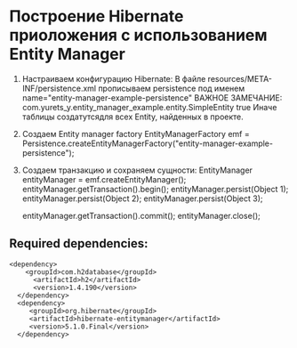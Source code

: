 # Построение Hibernate приоложения с использованием Entity Manager

1. Настраиваем конфигурацию Hibernate:
    В файле resources/META-INF/persistence.xml прописываем persistence под именем name="entity-manager-example-persistence"
    ВАЖНОЕ ЗАМЕЧАНИЕ:
            <!--Прописываем классы, попадающие в маппинк-->
            <class>com.yurets_y.entity_manager_example.entity.SimpleEntity</class>
            <exclude-unlisted-classes>true</exclude-unlisted-classes>
    Иначе таблицы создатутсядля всех Entity, найденных в проекте.


2. Создаем Entity manager factory
    EntityManagerFactory emf = Persistence.createEntityManagerFactory("entity-manager-example-persistence");
3. Создаем транзакцию и сохраняем сущности:
    EntityManager entityManager = emf.createEntityManager();
    entityManager.getTransaction().begin();
    entityManager.persist(Object 1);
    entityManager.persist(Object 2);
    entityManager.persist(Object 3);

    entityManager.getTransaction().commit();
    entityManager.close();

## Required dependencies:
    <dependency>
        <groupId>com.h2database</groupId>
          <artifactId>h2</artifactId>
          <version>1.4.190</version>
      </dependency>
      <dependency>
         <groupId>org.hibernate</groupId>
         <artifactId>hibernate-entitymanager</artifactId>
         <version>5.1.0.Final</version>
      </dependency>